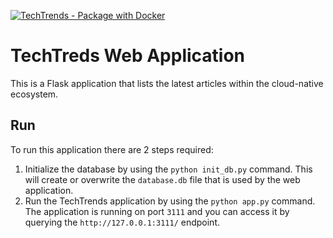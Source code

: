 [![TechTrends - Package with Docker](https://github.com/Tarunshrma/techtrend/actions/workflows/techtrends-dockerhub.yml/badge.svg)](https://github.com/Tarunshrma/techtrend/actions/workflows/techtrends-dockerhub.yml)

# TechTreds Web Application

This is a Flask application that lists the latest articles within the cloud-native ecosystem.

## Run 

To run this application there are 2 steps required:

1. Initialize the database by using the `python init_db.py` command. This will create or overwrite the `database.db` file that is used by the web application.
2.  Run the TechTrends application by using the `python app.py` command. The application is running on port `3111` and you can access it by querying the `http://127.0.0.1:3111/` endpoint.
